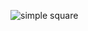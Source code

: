 ![simple square](https://2.downloader.disk.yandex.ru/preview/570f4c1b7397a2c2efe52ade5592b4c3666a5a209a4ad3096098c9c49f905a33/inf/bN7eONDmgNUsZR_VRPr7WJHkH9sqMqj3I4bvCs9MmE4Ru04F048M8xv0-qlYX-ucOxIs7YoeHAKOPPwCYuKGMQ%3D%3D?uid=96074466&filename=%231%20-%20simple%20square.png&disposition=inline&hash=&limit=0&content_type=image%2Fpng&owner_uid=96074466&tknv=v2&size=2648x1448)
